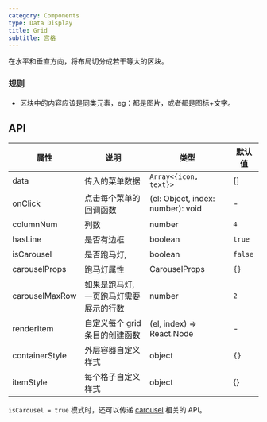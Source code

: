 ```yaml
---
category: Components
type: Data Display
title: Grid
subtitle: 宫格
---
```


在水平和垂直方向，将布局切分成若干等大的区块。

### 规则
- 区块中的内容应该是同类元素，eg：都是图片，或者都是图标+文字。

## API

| 属性           | 说明                                   | 类型                              | 默认值      |
| -------------- | -------------------------------------- | --------------------------------- | ----------- |
| data           | 传入的菜单数据                         | `Array<{icon, text}>`             | []          |
| onClick        | 点击每个菜单的回调函数                 | (el: Object, index: number): void | -           |
| columnNum      | 列数                                   | number                            | `4`         |
| hasLine        | 是否有边框                             | boolean                           | `true`      |
| isCarousel     | 是否跑马灯,                            | boolean                           | `false`     |
| carouselProps  | 跑马灯属性                             | CarouselProps                     | `{}` |
| carouselMaxRow | 如果是跑马灯, 一页跑马灯需要展示的行数 | number                            | `2`         |
| renderItem     | 自定义每个 grid 条目的创建函数         | (el, index) => React.Node         | -           |
| containerStyle | 外层容器自定义样式                       | object |  `{}` |
| itemStyle      | 每个格子自定义样式                     | object                            | {}          |
`isCarousel = true` 模式时，还可以传递 [carousel](https://mobile.ant.design/components/carousel) 相关的 API。
